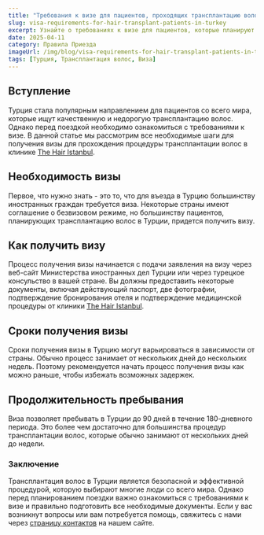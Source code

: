 ```yaml
---
title: "Требования к визе для пациентов, проходящих трансплантацию волос в Турции"
slug: visa-requirements-for-hair-transplant-patients-in-turkey
excerpt: Узнайте о требованиях к визе для пациентов, которые планируют проходить трансплантацию волос в Турции.
date: 2025-04-11
category: Правила Приезда
imageUrl: /img/blog/visa-requirements-for-hair-transplant-patients-in-turkey.png
tags: [Турция, Трансплантация волос, Виза]
---
```


<h2>Вступление</h2>
<p>Турция стала популярным направлением для пациентов со всего мира, которые ищут качественную и недорогую трансплантацию волос. Однако перед поездкой необходимо ознакомиться с требованиями к визе. В данной статье мы рассмотрим все необходимые шаги для получения визы для прохождения процедуры трансплантации волос в клинике <a href="https://thehairistanbul.com">The Hair Istanbul</a>.</p>

<h2>Необходимость визы</h2>
<p>Первое, что нужно знать - это то, что для въезда в Турцию большинству иностранных граждан требуется виза. Некоторые страны имеют соглашение о безвизовом режиме, но большинству пациентов, планирующих трансплантацию волос в Турции, придется получить визу.</p>

<h2>Как получить визу</h2>
<p>Процесс получения визы начинается с подачи заявления на визу через веб-сайт Министерства иностранных дел Турции или через турецкое консульство в вашей стране. Вы должны предоставить некоторые документы, включая действующий паспорт, две фотографии, подтверждение бронирования отеля и подтверждение медицинской процедуры от клиники <a href="https://thehairistanbul.com">The Hair Istanbul</a>.</p>

<h2>Сроки получения визы</h2>
<p>Сроки получения визы в Турцию могут варьироваться в зависимости от страны. Обычно процесс занимает от нескольких дней до нескольких недель. Поэтому рекомендуется начать процесс получения визы как можно раньше, чтобы избежать возможных задержек.</p>

<h2>Продолжительность пребывания</h2>
<p>Виза позволяет пребывать в Турции до 90 дней в течение 180-дневного периода. Это более чем достаточно для большинства процедур трансплантации волос, которые обычно занимают от нескольких дней до недели.</p>

<h3>Заключение</h3>
<p>Трансплантация волос в Турции является безопасной и эффективной процедурой, которую выбирают многие люди со всего мира. Однако перед планированием поездки важно ознакомиться с требованиями к визе и правильно подготовить все необходимые документы. Если у вас возникнут вопросы или вам потребуется помощь, свяжитесь с нами через <a href="https://thehairistanbul.com/contact">страницу контактов</a> на нашем сайте.</p>